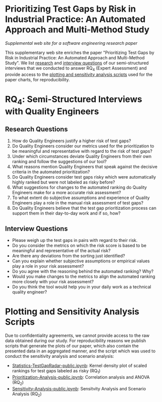 # Prioritizing Test Gaps by Risk in Industrial Practice: An Automated Approach and Multi-Method Study
_Supplemental web site for a software engineering research paper_

This supplementary web site enriches the paper "Prioritizing Test Gaps by Risk in Industrial Practice: An Automated Approach and Multi-Method Study". We list [research](#research-questions) and [interview questions](#interview-questions) of our semi-structured interviews that we conducted to answer RQ<sub>4</sub> (Expert Assessment) and provide access to the [plotting and sensitivity analysis scripts](#plotting-and-sensitivity-analysis-scripts) used for the paper charts, for reproducibility.

# RQ<sub>4</sub>: Semi-Structured Interviews with Quality Engineers

## Research Questions

1. How do Quality Engineers justify a higher risk of test gaps?
2. Do Quality Engineers consider our metrics used for the prioritization to be meaningful and representative with regard to the risk of test gaps?
3. Under which circumstances deviate Quality Engineers from their own ranking and follow the suggestions of our tool?
4. What reasons mention Quality Engineers that speak against the decisive criteria in the automated prioritization?
5. Do Quality Engineers consider test gaps risky which were automatically highly ranked but were not labeled as risky before?
6. What suggestions for changes to the automated ranking do Quality Engineers make for a more accurate risk assessment?
7. To what extent do subjective assumptions and experience of Quality Engineers play a role in the manual risk assessment of test gaps?
8. Do Quality Engineers believe that the test gap prioritization process can support them in their day-to-day work and if so, how?

## Interview Questions

 * Please weigh up the test gaps in pairs with regard to their risk.
 * Do you consider the metrics on which the risk score is based to be meaningful and representative of the actual risk?
 * Are there any deviations from the sorting just identified?
 * Can you explain whether subjective assumptions or empirical values play a role in your risk assessment?
 * Do you agree with the reasoning behind the automated ranking? Why?
 * Would you make changes to the metrics to align the automated ranking more closely with your risk assessment?
 * Do you think the tool would help you in your daily work as a technical quality engineer?

# Plotting and Sensitivity Analysis Scripts

Due to confidentiality agreements, we cannot provide access to the raw data obtained during our study.
For reproducibility reasons we publish scripts that generate the plots of our paper, which also contain the presented data in an aggregated manner, and the script which was used to conduct the sensitivity analysis and scenario analysis:

* [Statistics-TestGapRadar-public.ipynb](https://github.com/cqse/test-gap-risk-study/blob/main/Statistics-TestGapRadar-public.ipynb): Kernel density plot of scaled rankings for test gaps labeled as risky (RQ<sub>1</sub>)
* [Prioritization-Analysis-public.ipynb](https://github.com/cqse/test-gap-risk-study/blob/main/Prioritization-Analysis-public.ipynb): Correlation analysis and ANOVA (RQ<sub>2</sub>)
* [Sensitivity-Analysis-public.ipynb](https://github.com/cqse/test-gap-risk-study/blob/main/Sensitivity-Analysis-public.ipynb): Sensitvity Analysis and Scenario Analysis (RQ<sub>2</sub>)